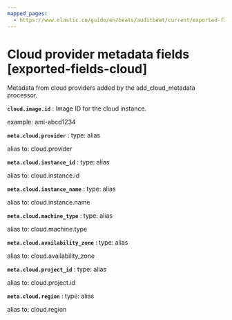 ```yaml
---
mapped_pages:
  - https://www.elastic.co/guide/en/beats/auditbeat/current/exported-fields-cloud.html
---
```


# Cloud provider metadata fields [exported-fields-cloud]

Metadata from cloud providers added by the add_cloud_metadata processor.

**`cloud.image.id`**
:   Image ID for the cloud instance.

example: ami-abcd1234


**`meta.cloud.provider`**
:   type: alias

alias to: cloud.provider


**`meta.cloud.instance_id`**
:   type: alias

alias to: cloud.instance.id


**`meta.cloud.instance_name`**
:   type: alias

alias to: cloud.instance.name


**`meta.cloud.machine_type`**
:   type: alias

alias to: cloud.machine.type


**`meta.cloud.availability_zone`**
:   type: alias

alias to: cloud.availability_zone


**`meta.cloud.project_id`**
:   type: alias

alias to: cloud.project.id


**`meta.cloud.region`**
:   type: alias

alias to: cloud.region


